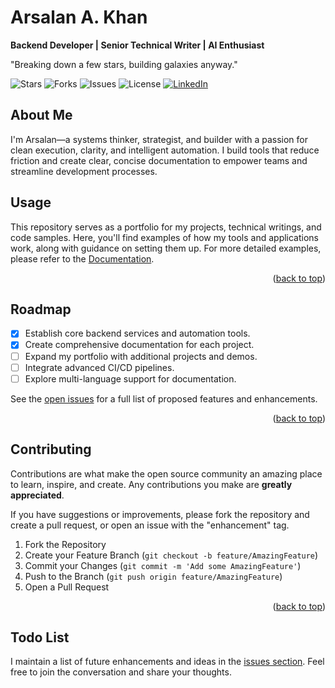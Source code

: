 
# Arsalan A. Khan

**Backend Developer | Senior Technical Writer | AI Enthusiast**

"Breaking down a few stars, building galaxies anyway."

![Stars](https://img.shields.io/github/stars/timedilationv2/timedilationv2?style=for-the-badge)
![Forks](https://img.shields.io/github/forks/timedilationv2/timedilationv2?style=for-the-badge)
![Issues](https://img.shields.io/github/issues/timedilationv2/timedilationv2?style=for-the-badge)
![License](https://img.shields.io/github/license/timedilationv2/timedilationv2?style=for-the-badge)
[![LinkedIn](https://img.shields.io/badge/LinkedIn-arsalankhan-blue?style=for-the-badge&logo=linkedin)](https://linkedin.com/in/arsalankhan)

## About Me

I'm Arsalan—a systems thinker, strategist, and builder with a passion for clean execution, clarity, and intelligent automation. I build tools that reduce friction and create clear, concise documentation to empower teams and streamline development processes.

## Usage

This repository serves as a portfolio for my projects, technical writings, and code samples. Here, you'll find examples of how my tools and applications work, along with guidance on setting them up. For more detailed examples, please refer to the [Documentation](https://example.com).

<p align="right">(<a href="#readme-top">back to top</a>)</p>

## Roadmap

- [x] Establish core backend services and automation tools.
- [x] Create comprehensive documentation for each project.
- [ ] Expand my portfolio with additional projects and demos.
- [ ] Integrate advanced CI/CD pipelines.
- [ ] Explore multi-language support for documentation.

See the [open issues](https://github.com/your_username/your_repo/issues) for a full list of proposed features and enhancements.

<p align="right">(<a href="#readme-top">back to top</a>)</p>

## Contributing

Contributions are what make the open source community an amazing place to learn, inspire, and create. Any contributions you make are **greatly appreciated**.

If you have suggestions or improvements, please fork the repository and create a pull request, or open an issue with the "enhancement" tag.

1. Fork the Repository
2. Create your Feature Branch (`git checkout -b feature/AmazingFeature`)
3. Commit your Changes (`git commit -m 'Add some AmazingFeature'`)
4. Push to the Branch (`git push origin feature/AmazingFeature`)
5. Open a Pull Request

<p align="right">(<a href="#readme-top">back to top</a>)</p>

## Todo List

I maintain a list of future enhancements and ideas in the [issues section](https://github.com/your_username/your_repo/issues). Feel free to join the conversation and share your thoughts.
